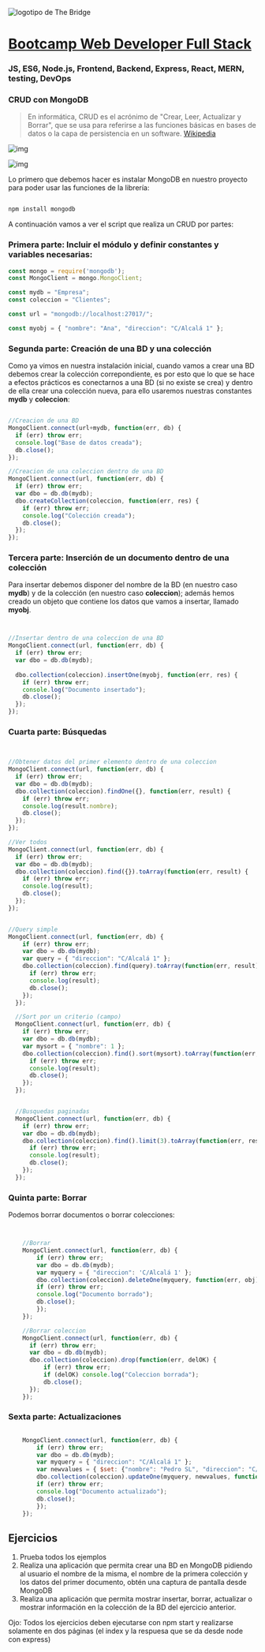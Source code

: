 ![logotipo de The Bridge](https://user-images.githubusercontent.com/27650532/77754601-e8365180-702b-11ea-8bed-5bc14a43f869.png  "logotipo de The Bridge")


# [Bootcamp Web Developer Full Stack](https://www.thebridge.tech/bootcamps/bootcamp-fullstack-developer/)
### JS, ES6, Node.js, Frontend, Backend, Express, React, MERN, testing, DevOps

### CRUD con MongoDB
>En informática, CRUD es el acrónimo de "Crear, Leer, Actualizar y Borrar", que se usa para referirse a las funciones básicas en bases de datos o la capa de persistencia en un software. [Wikipedia](https://es.wikipedia.org/wiki/CRUD)

![img](../../assets/back/clase19/crud.png)

![img](../../assets/back/clase19/mongoDB.png)

Lo primero que debemos hacer es instalar MongoDB en nuestro proyecto para poder usar las funciones de la librería: 

```javascript

npm install mongodb


```
A continuación vamos a ver el script que realiza un CRUD por partes: 

### Primera parte: Incluir el módulo y definir constantes y variables necesarias: 

```javascript
const mongo = require('mongodb');
const MongoClient = mongo.MongoClient;

const mydb = "Empresa";
const coleccion = "Clientes";

const url = "mongodb://localhost:27017/";

const myobj = { "nombre": "Ana", "direccion": "C/Alcalá 1" };

```

### Segunda parte: Creación de una BD y una colección

Como ya vimos en nuestra instalación inicial, cuando vamos a crear una BD debemos crear la colección correpondiente, es por esto que lo que se hace a efectos prácticos es conectarnos a una BD (si no existe se crea) y dentro de ella crear una colección nueva, para ello usaremos nuestras constantes **mydb** y **coleccion**:

```javascript

//Creacion de una BD 
MongoClient.connect(url+mydb, function(err, db) {
  if (err) throw err;
  console.log("Base de datos creada");
  db.close();
});

//Creacion de una coleccion dentro de una BD
MongoClient.connect(url, function(err, db) {
  if (err) throw err;
  var dbo = db.db(mydb);
  dbo.createCollection(coleccion, function(err, res) {
    if (err) throw err;
    console.log("Colección creada");
    db.close();
  });
});


```

### Tercera parte: Inserción de un documento dentro de una colección

Para insertar debemos disponer del nombre de la BD (en nuestro caso **mydb**) y de la colección (en nuestro caso **coleccion**); además hemos creado un objeto que contiene los datos que vamos a insertar, llamado **myobj**.

```javascript 


//Insertar dentro de una coleccion de una BD
MongoClient.connect(url, function(err, db) {
  if (err) throw err;
  var dbo = db.db(mydb);
  
  dbo.collection(coleccion).insertOne(myobj, function(err, res) {
    if (err) throw err;
    console.log("Documento insertado");
    db.close();
  });
});

```

### Cuarta parte: Búsquedas


```javascript 


//Obtener datos del primer elemento dentro de una coleccion
MongoClient.connect(url, function(err, db) {
  if (err) throw err;
  var dbo = db.db(mydb);
  dbo.collection(coleccion).findOne({}, function(err, result) {
    if (err) throw err;
    console.log(result.nombre);
    db.close();
  });
}); 

//Ver todos 
MongoClient.connect(url, function(err, db) {
  if (err) throw err;
  var dbo = db.db(mydb);
  dbo.collection(coleccion).find({}).toArray(function(err, result) {
    if (err) throw err;
    console.log(result);
    db.close();
  });
});


//Query simple  
MongoClient.connect(url, function(err, db) {
    if (err) throw err;
    var dbo = db.db(mydb);
    var query = { "direccion": "C/Alcalá 1" };
    dbo.collection(coleccion).find(query).toArray(function(err, result) {
      if (err) throw err;
      console.log(result);
      db.close();
    });
  });

  //Sort por un criterio (campo)
  MongoClient.connect(url, function(err, db) {
    if (err) throw err;
    var dbo = db.db(mydb);
    var mysort = { "nombre": 1 };
    dbo.collection(coleccion).find().sort(mysort).toArray(function(err, result) {
      if (err) throw err;
      console.log(result);
      db.close();
    });
  }); 


  //Busquedas paginadas
  MongoClient.connect(url, function(err, db) {
    if (err) throw err;
    var dbo = db.db(mydb);
    dbo.collection(coleccion).find().limit(3).toArray(function(err, result) {
      if (err) throw err;
      console.log(result);
      db.close();
    });
  });

```

### Quinta parte: Borrar

Podemos borrar documentos o borrar colecciones: 

```javascript 


    //Borrar  
    MongoClient.connect(url, function(err, db) {
        if (err) throw err;
        var dbo = db.db(mydb);
        var myquery = { "direccion": 'C/Alcalá 1' };
        dbo.collection(coleccion).deleteOne(myquery, function(err, obj) {
        if (err) throw err;
        console.log("Documento borrado");
        db.close();
        });
    });

    //Borrar coleccion
    MongoClient.connect(url, function(err, db) {
      if (err) throw err;
      var dbo = db.db(mydb);
      dbo.collection(coleccion).drop(function(err, delOK) {
          if (err) throw err;
          if (delOK) console.log("Coleccion borrada");
          db.close();
      });
    });

```

### Sexta parte: Actualizaciones 

```javascript

    MongoClient.connect(url, function(err, db) {
        if (err) throw err;
        var dbo = db.db(mydb);
        var myquery = { "direccion": "C/Alcalá 1" };
        var newvalues = { $set: {"nombre": "Pedro SL", "direccion": "C/Serrano" } };
        dbo.collection(coleccion).updateOne(myquery, newvalues, function(err, res) {
        if (err) throw err;
        console.log("Documento actualizado");
        db.close();
        });
    });

```

## Ejercicios

1. Prueba todos los ejemplos
2. Realiza una aplicación que permita crear una BD en MongoDB pidiendo al usuario el nombre de la misma, el nombre de la primera colección y los datos del primer documento, obtén una captura de pantalla desde MongoDB
3. Realiza una aplicación que permita mostrar insertar, borrar, actualizar o mostrar información en la colección de la BD del ejercicio anterior.

Ojo: Todos los ejercicios deben ejecutarse con npm start y realizarse solamente en dos páginas (el index y la respuesa que se da desde node con express)
